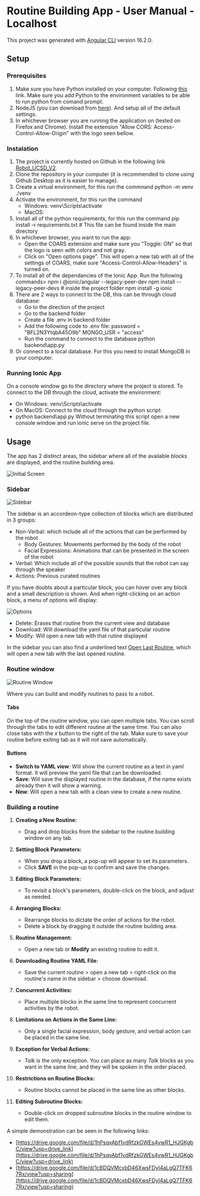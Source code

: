 # Routine Building App - User Manual - Localhost

This project was generated with [Angular CLI](https://github.com/angular/angular-cli) version 16.2.0.

## Setup

### Prerequisites

1) Make sure you have Python installed on your computer. Following [this](https://www.python.org/downloads/) link. Make sure you add Python to the environment variables to be able to run python from comand prompt.
2) NodeJS (you can download from [here](https://nodejs.org/en/download)). And setup all of the default settings.
3) In whichever browser you are running the application on (tested on Firefox and Chrome). Install the extension "Allow CORS: Access-Control-Allow-Origin" with the logo seen bellow.

### Instalation

1) The project is currently hosted on Github in the following link [Robot_UCSD_V2](https://github.com/DarthIV02/Robot_UCSD_v2).
2) Clone the repository in your computer (it is recommended to clone using Github Desktop as it is easier to manage).
3) Create a virtual environment, for this run the commnand
   python -m venv ./venv
4) Activate the environment, for this run the command
   - Windows: venv\Scripts\activate
   - MacOS: 
5) Install all of the python requirements, for this run the command
   pip install -r requirements.txt # This file can be found inside the main directory
6) In whichever browser, you want to run the app:
   - Open the COARS extension and make sure you "Toggle: ON" so that the logo is seen with colors and not gray.
   - Click on "Open options page". This will open a new tab with all of the settings of COARS, make sure "Access-Control-Allow-Headers" is turned on.
7) To install all of the dependancies of the Ionic App. Run the following commands>
npm i @ionic/angular --legacy-peer-dev
npm install --legacy-peer-devs # inside the project folder
npm install -g ionic
8) There are 2 ways to connect to the DB, this can be through cloud database:
   - Go to the direction of the project
   - Go to the backend folder
   - Create a file .env in backend folder
   - Add the following code to .env file:
     password = "BFL2N3YtqbA45O9b"
     MONGO_USR = "access"
   - Run the command to connect to the database
     python backend\app.py
9) Or connect to a local database. For this you need to install MongoDB in your computer.

### Running Ionic App

On a console window go to the directory where the project is stored. To connect to the DB through the cloud, activate the environment:
- On Windows:  venv\Scripts\activate
- On MacOS:
Connect to the cloud through the python script:
- python backend\app.py
Without terminating this script open a new console window and run ionic serve on the project file.

## Usage

The app has 2 distinct areas, the sidebar where all of the available blocks are displayed, and the routine building area.

![Initial Screen](./images/initial_screen.png)

### Sidebar

![Sidebar](./images/Sidebar.jpg)

The sidebar is an accordeon-type collection of blocks which are distributed in 3 groups:
* Non-Verbal: which include all of the actions that can be performed by the robot
  *  Body Gestures: Movements performed by the body of the robot
  *  Facial Expressions: Animations that can be presented in the screen of the robot
* Verbal: Which include all of the possible sounds that the robot can say through the speaker
* Actions: Previous curated routines

If you have doubts about a particular block, you can hover over any block and a small description is shown. And when right-clicking on an action block, a menu of options will display:

![Options](./images/options.png)

* Delete: Erases that routine from the current view and database
* Download: Will download the yaml file of that particular routine
* Modify: Will open a new tab with that rutine displayed

In the sidebar you can also find a underlined text <ins>Open Last Routine</ins>, which will open a new tab with the last opened routine.

### Routine window

![Routine Window](./images/Routine_Window.jpg)

Where you can build and modify routines to pass to a robot.

#### Tabs

On the top of the routine window, you can open multiple tabs. You can scroll through the tabs to edit different routine at the same time. You can also close tabs with the *x* button to the right of the tab. Make sure to save your routine before exiting tab as it will not save automatically.

#### Buttons

* **Switch to YAML view**: Will show the current routine as a text in yaml format. It will preview the yaml file that can be downloaded.
* **Save**: Will save the displayed routine in the database, if the name exists already then it will show a warning.
* **New**: Will open a new tab with a clean view to create a new routine.

### Building a routine

1. **Creating a New Routine:**
   - Drag and drop blocks from the sidebar to the routine building window on any tab.

2. **Setting Block Parameters:**
   - When you drop a block, a pop-up will appear to set its parameters.
   - Click **SAVE** in the pop-up to confirm and save the changes.

3. **Editing Block Parameters:**
   - To revisit a block's parameters, double-click on the block, and adjust as needed.

4. **Arranging Blocks:**
   - Rearrange blocks to dictate the order of actions for the robot.
   - Delete a block by dragging it outside the routine building area.

5. **Routine Management:**
   - Open a new tab or **Modify** an existing routine to edit it.

6. **Downloading Routine YAML File:**
   - Save the current routine > open a new tab > right-click on the routine's name in the sidebar > choose download.

7. **Concurrent Activities:**
   - Place multiple blocks in the same line to represent concurrent activities by the robot.

8. **Limitations on Actions in the Same Line:**
   - Only a single facial expression, body gesture, and verbal action can be placed in the same line.

9. **Exception for Verbal Actions:**
   - *Talk* is the only exception. You can place as many *Talk* blocks as you want in the same line, and they will be spoken in the order placed.

10. **Restrictions on Routine Blocks:**
    - Routine blocks cannot be placed in the same line as other blocks.

11. **Editing Subroutine Blocks:**
    - Double-click on dropped subroutine blocks in the routine window to edit them.

A simple demonstration can be seen in the following links:
- [https://drive.google.com/file/d/1hPsqvAbf1vdRfzkGWEs4vwR1_HJGKgbC/view?usp=drive_link](https://drive.google.com/file/d/1hPsqvAbf1vdRfzkGWEs4vwR1_HJGKgbC/view?usp=drive_link)
- [https://drive.google.com/file/d/1cBDQVMcxbD46XwsFDyl4aLgQ7TFK67Rx/view?usp=sharing](https://drive.google.com/file/d/1cBDQVMcxbD46XwsFDyl4aLgQ7TFK67Rx/view?usp=sharing)
